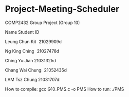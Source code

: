 # Project-Meeting-Scheduler
COMP2432 Group Project (Group 10)

Name                  Student ID

Leung Chun Kit        21029909d

Ng King Ching         21027478d

Ching Yu Jian         21031325d

Chang Wai Chung       21052435d

LAM Tsz Chung         21031707d

How to compile: gcc G10_PMS.c -o PMS
How to run: ./PMS

